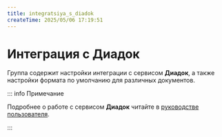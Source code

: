 ```yaml
---
title: integratsiya_s_diadok
createTime: 2025/05/06 17:19:51
---
```

# Интеграция с Диадок
Группа содержит настройки интеграции с сервисом **Диадок**, а также настройки формата по умолчанию для различных документов.

::: info Примечание

Подробнее о работе с cервисом **Диадок** читайте в [руководстве пользователя](https://product-doc.tradesoft.ru/ai/diadok/index.htm).

:::




